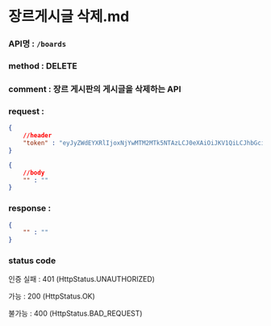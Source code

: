 # 장르게시글 삭제.md
### API명 : `/boards`

### method : DELETE

### comment : 장르 게시판의 게시글을 삭제하는 API

### request :
~~~json
{
    //header
    "token" : "eyJyZWdEYXRlIjoxNjYwMTM2MTk5NTAzLCJ0eXAiOiJKV1QiLCJhbGciOiJIUzI1NiJ9.eyJ1c2VyTnVtIjoiMSIsImV4cCI6MTY2MDE0Njk5OX0.7UY6H0J0Qmlr_noKHsncJIuQY6rKMWe7pdb2kFNDAes"
}
~~~
~~~json
{
    //body
    "" : ""
}
~~~

### response :
~~~json
{
    "" : ""
}
~~~
### status code
인증 실패 : 401 (HttpStatus.UNAUTHORIZED)

가능 : 200 (HttpStatus.OK)

불가능 : 400 (HttpStatus.BAD_REQUEST)